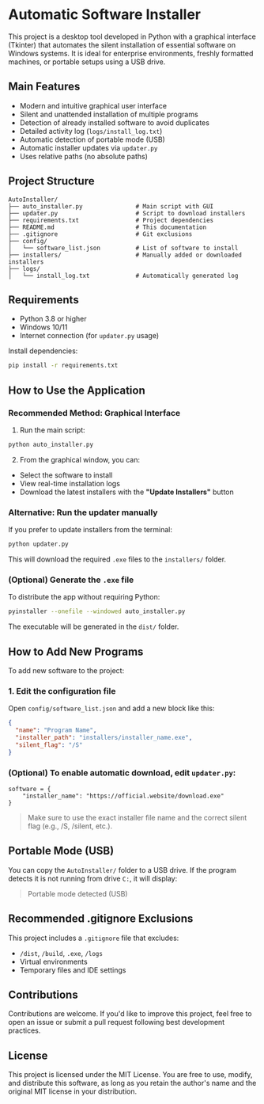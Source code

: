 # Automatic Software Installer

This project is a desktop tool developed in Python with a graphical interface (Tkinter) that automates the silent installation of essential software on Windows systems. It is ideal for enterprise environments, freshly formatted machines, or portable setups using a USB drive.

## Main Features

- Modern and intuitive graphical user interface
- Silent and unattended installation of multiple programs
- Detection of already installed software to avoid duplicates
- Detailed activity log (`logs/install_log.txt`)
- Automatic detection of portable mode (USB)
- Automatic installer updates via `updater.py`
- Uses relative paths (no absolute paths)

## Project Structure

```
AutoInstaller/
├── auto_installer.py               # Main script with GUI
├── updater.py                      # Script to download installers
├── requirements.txt                # Project dependencies
├── README.md                       # This documentation
├── .gitignore                      # Git exclusions
├── config/
│   └── software_list.json          # List of software to install
├── installers/                     # Manually added or downloaded installers
├── logs/
│   └── install_log.txt             # Automatically generated log
```

## Requirements

- Python 3.8 or higher
- Windows 10/11
- Internet connection (for `updater.py` usage)

Install dependencies:

```bash
pip install -r requirements.txt
```

## How to Use the Application

### Recommended Method: Graphical Interface

1. Run the main script:

```bash
python auto_installer.py
```

2. From the graphical window, you can:

- Select the software to install
- View real-time installation logs
- Download the latest installers with the **"Update Installers"** button

### Alternative: Run the updater manually

If you prefer to update installers from the terminal:

```bash
python updater.py
```

This will download the required `.exe` files to the `installers/` folder.

### (Optional) Generate the `.exe` file

To distribute the app without requiring Python:

```bash
pyinstaller --onefile --windowed auto_installer.py
```

The executable will be generated in the `dist/` folder.

## How to Add New Programs

To add new software to the project:

### 1. Edit the configuration file

Open `config/software_list.json` and add a new block like this:

```json
{
  "name": "Program Name",
  "installer_path": "installers/installer_name.exe",
  "silent_flag": "/S"
}
```

### (Optional) To enable automatic download, edit `updater.py`:

```
software = {
    "installer_name": "https://official.website/download.exe"
}
```

> Make sure to use the exact installer file name and the correct silent flag (e.g., /S, /silent, etc.).

## Portable Mode (USB)

You can copy the `AutoInstaller/` folder to a USB drive. If the program detects it is not running from drive `C:`, it will display:

> Portable mode detected (USB)

## Recommended .gitignore Exclusions

This project includes a `.gitignore` file that excludes:

- `/dist`, `/build`, `.exe`, `/logs`
- Virtual environments
- Temporary files and IDE settings

## Contributions

Contributions are welcome. If you'd like to improve this project, feel free to open an issue or submit a pull request following best development practices.

## License

This project is licensed under the MIT License. You are free to use, modify, and distribute this software, as long as you retain the author's name and the original MIT license in your distribution.
